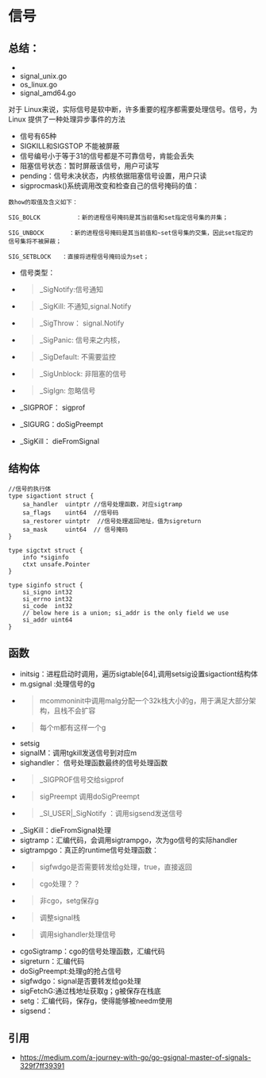 # 信号

## 总结：
- 
- signal_unix.go
- os_linux.go
- signal_amd64.go

对于 Linux来说，实际信号是软中断，许多重要的程序都需要处理信号。信号，为 Linux 提供了一种处理异步事件的方法

- 信号有65种
- SIGKILL和SIGSTOP 不能被屏蔽
- 信号编号小于等于31的信号都是不可靠信号，肯能会丢失
- 阻塞信号状态：暂时屏蔽该信号，用户可读写
- pending：信号未决状态，内核依据阻塞信号设置，用户只读
- sigprocmask()系统调用改变和检查自己的信号掩码的值：
```
数how的取值及含义如下：

SIG_BOLCK          ：新的进程信号掩码是其当前值和set指定信号集的并集；

SIG_UNBOCK       ：新的进程信号掩码是其当前值和~set信号集的交集，因此set指定的信号集将不被屏蔽；

SIG_SETBLOCK   ：直接将进程信号掩码设为set；
```
- 信号类型：
- > _SigNotify:信号通知
- > _SigKill: 不通知,signal.Notify
- > _SigThrow： signal.Notify
- > _SigPanic: 信号来之内核，
- > _SigDefault: 不需要监控
- > _SigUnblock: 非阻塞的信号
- > _SigIgn: 忽略信号

- _SIGPROF： sigprof
- _SIGURG：doSigPreempt
- _SigKill： dieFromSignal
## 结构体
```
//信号的执行体
type sigactiont struct {
	sa_handler  uintptr //信号处理函数，对应sigtramp
	sa_flags    uint64  //信号码
	sa_restorer uintptr  //信号处理返回地址，值为sigreturn
	sa_mask     uint64  // 信号掩码
}

type sigctxt struct {
	info *siginfo
	ctxt unsafe.Pointer
}

type siginfo struct {
	si_signo int32
	si_errno int32
	si_code  int32
	// below here is a union; si_addr is the only field we use
	si_addr uint64
}

```


## 函数
- initsig：进程启动时调用，遍历sigtable[64],调用setsig设置sigactiont结构体
- m.gsignal :处理信号的g
- > mcommoninit中调用malg分配一个32k栈大小的g，用于满足大部分架构，且栈不会扩容
- > 每个m都有这样一个g
- setsig
- signalM：调用tgkill发送信号到对应m
- sighandler： 信号处理函数最终的信号处理函数
- > _SIGPROF信号交给sigprof
- > sigPreempt 调用doSigPreempt
- > _SI_USER|_SigNotify ：调用sigsend发送信号
- _SigKill：dieFromSignal处理
- sigtramp：汇编代码，会调用sigtrampgo，次为go信号的实际handler 
- sigtrampgo：真正的runtime信号处理函数：
- > sigfwdgo是否需要转发给g处理，true，直接返回
- > cgo处理？？
- > 非cgo，setg保存g
- > 调整signal栈
- > 调用sighandler处理信号
- cgoSigtramp：cgo的信号处理函数，汇编代码
- sigreturn：汇编代码
- doSigPreempt:处理g的抢占信号
- sigfwdgo：signal是否要转发给go处理
- sigFetchG:通过栈地址获取g；g被保存在栈底
- setg：汇编代码，保存g，使得能够被needm使用
- sigsend：

## 引用
- https://medium.com/a-journey-with-go/go-gsignal-master-of-signals-329f7ff39391
